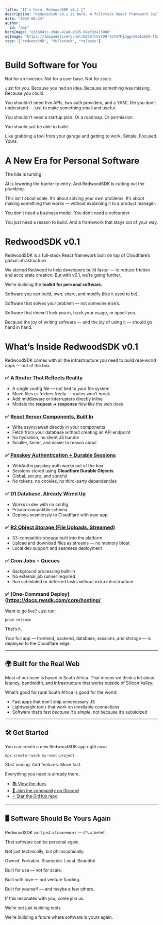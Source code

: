 ```yaml
---
title: "It’s here: RedwoodSDK v0.1 🎉"
description: "RedwoodSDK v0.1 is here. A fullstack React framework built on Cloudflare with built-in auth, database, object storage, queues, and deploys — all in one command. Designed for building fast, personal software with zero boilerplate."
date: "2025-06-24"
author:
  id: "amy"
heroImage: "e35b945c-dd4e-42ad-e635-04ef2d475800"
ogImage: "https://imagedelivery.net/EBSSfnGYYD9-tGTmYMjDgg/d80b1b68-f5a9-4af6-5cf0-924663a2e000/public"
tags: ["redwoodsdk", "fullstack", "release"]
---
```

# Build Software for You

Not for an investor.
Not for a user base.
Not for scale.

Just for you.
Because you had an idea. Because something was missing. Because you could.

You shouldn’t need five APIs, two auth providers, and a YAML file you don’t understand — just to make something small and useful.

You shouldn’t need a startup plan.
Or a roadmap.
Or permission.

You should just be able to build.

Like grabbing a tool from your garage and getting to work.
Simple. Focused. Yours.

# A New Era for Personal Software

The tide is turning.

AI is lowering the barrier to entry.
And RedwoodSDK is cutting out the plumbing.

This isn’t about scale.
It’s about solving your own problems.
It’s about making something that works — without explaining it to a product manager.

You don’t need a business model.
You don’t need a cofounder.

You just need a reason to build.
And a framework that stays out of your way.

# RedwoodSDK v0.1

RedwoodSDK is a full-stack React framework built on top of Cloudflare’s global infrastructure.

We started Redwood to help developers build faster — to reduce friction and accelerate creation. But with v0.1, we’re going further.

We’re building the **toolkit for personal software.**

Software you can build, own, share, and modify (like it used to be).

Software that solves your problem — not someone else’s.

Software that doesn’t lock you in, track your usage, or upsell you.

Because the joy of writing software — and the joy of using it — should go hand in hand.

# **What’s Inside RedwoodSDK v0.1**

RedwoodSDK comes with all the infrastructure you need to build real-world apps — out of the box.

### **✅ [A Router That Reflects Reality](https://docs.rwsdk.com/core/routing/)**

- A single config file — not tied to your file system
- Move files or folders freely — routes won’t break
- Add middleware or interrupters directly inline
- Models the **request → response** flow like the web does

### **✅ [React Server Components, Built In](https://docs.rwsdk.com/core/react-server-components/)**

- Write async/await directly in your components
- Fetch from your database without creating an API endpoint
- No hydration, no client JS bundle
- Smaller, faster, and easier to reason about

### **✅ [Passkey Authentication + Durable Sessions](https://docs.rwsdk.com/core/authentication/)**

- WebAuthn passkey auth works out of the box
- Sessions stored using **Cloudflare Durable Objects**
- Global, secure, and stateful
- No tokens, no cookies, no third-party dependencies

### **✅ [D1 Database, Already Wired Up](https://docs.rwsdk.com/core/database/)**

- Works in dev with no config
- Prisma-compatible schema
- Deploys seamlessly to Cloudflare with your app

### **✅ [R2 Object Storage (File Uploads, Streamed)](https://docs.rwsdk.com/core/storage/)**

- S3-compatible storage built into the platform
- Upload and download files as streams — no memory bloat
- Local dev support and seamless deployment

### **✅ [Cron Jobs](https://docs.rwsdk.com/core/cron/) + [Queues](https://docs.rwsdk.com/core/queues/)**

- Background processing built-in
- No external job runner required
- Run scheduled or deferred tasks without extra infrastructure

### **✅ [One-Command Deploy](https://docs.rwsdk.com/core/hosting/**

Want to go live? Just run:

```tsx
pnpm release
```

That’s it.

Your full app — frontend, backend, database, sessions, and storage — is deployed to the Cloudflare edge.

---

## **🌍 Built for the Real Web**

Most of our team is based in South Africa. That means we think a lot about latency, bandwidth, and infrastructure that works outside of Silicon Valley.

What’s good for rural South Africa is good for the world:

- Fast apps that don’t ship unnecessary JS
- Lightweight tools that work on unreliable connections
- Software that’s fast *because it’s simple*, not because it’s subsidized

---

## **🛠️ Get Started**

You can create a new RedwoodSDK app right now:

```tsx
npx create-rwsdk my-next-project
```

Start coding. Add features. Move fast.

Everything you need is already there.

- [📚 View the docs](https://docs.rwsdk.com)
- [💬 Join the community on Discord](https://discord.gg/redwoodjs)
- [⭐ Star the GitHub repo](https://github.com/redwoodjs/sdk)

---

## **🖥️ Software Should Be Yours Again**

RedwoodSDK isn’t just a framework — it’s a belief.

That software can be personal again.

Not just technically, but philosophically.

Owned. Forkable. Shareable. Local. Beautiful.

Built for use — not for scale.

Built with love — not venture funding.

Built for yourself — and maybe a few others.

If this resonates with you, come join us.

We’re not just building tools.

We’re building a future where software is yours again.